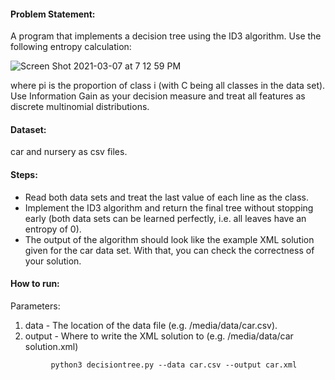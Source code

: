 #### Problem Statement:

A program that implements a decision tree using the ID3 algorithm. Use the following entropy calculation:

![Screen Shot 2021-03-07 at 7 12 59 PM](https://user-images.githubusercontent.com/20551968/110249970-2d237180-7f79-11eb-999f-786c02af7255.JPG)


where pi is the proportion of class i (with C being all classes in the data set). Use Information Gain as your decision measure and treat all features as discrete multinomial distributions.

#### Dataset:

car and nursery as csv files. 

#### Steps:

- Read both data sets and treat the last value of each line as the class. 
- Implement the ID3 algorithm and return the final tree without stopping early (both data sets can be learned perfectly, i.e. all leaves have an entropy of 0). 
- The output of the algorithm should look like the example XML solution given for the car data set. With that, you can check the correctness of your solution. 

#### How to run:

Parameters:

1. data - The location of the data file (e.g. /media/data/car.csv).
2. output - Where to write the XML solution to (e.g. /media/data/car solution.xml)

```
         python3 decisiontree.py --data car.csv --output car.xml
```

